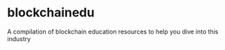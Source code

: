 # blockchainedu
A compilation of blockchain education resources to help you dive into this industry
